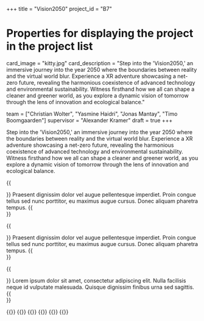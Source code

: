 +++
title = "Vision2050"
project_id = "B7"

# Properties for displaying the project in the project list
card_image = "kitty.jpg"
card_description = "Step into the 'Vision2050,' an immersive journey into the year 2050 where the boundaries between reality and the virtual world blur. Experience a XR adventure showcasing a net-zero future, revealing the harmonious coexistence of advanced technology and environmental sustainability. Witness firsthand how we all can shape a cleaner and greener world, as you explore a dynamic vision of tomorrow through the lens of innovation and ecological balance."

team = ["Christian Wolter", "Yasmine Haidri", "Jonas Mantay", "Timo Boomgaarden"]
supervisor = "Alexander Kramer"
draft = true
+++

Step into the 'Vision2050,' an immersive journey into the year 2050 where the boundaries between reality and the virtual world blur. Experience a XR adventure showcasing a net-zero future, revealing the harmonious coexistence of advanced technology and environmental sustainability. Witness firsthand how we all can shape a cleaner and greener world, as you explore a dynamic vision of tomorrow through the lens of innovation and ecological balance.

{{<section title="Our Goal">}}
Praesent dignissim dolor vel augue pellentesque imperdiet. Proin congue tellus sed nunc porttitor, eu maximus augue cursus. Donec aliquam pharetra tempus.
{{</section>}}

{{<section title="Technology">}}
Praesent dignissim dolor vel augue pellentesque imperdiet. Proin congue tellus sed nunc porttitor, eu maximus augue cursus. Donec aliquam pharetra tempus.
{{</section>}}

{{<section title="The team">}}
Lorem ipsum dolor sit amet, consectetur adipiscing elit. Nulla facilisis neque id vulputate malesuada. Quisque dignissim finibus urna sed sagittis.
{{</section>}}

{{<gallery>}}
{{<team-member image="chris.jpg" name="Chris">}}
{{<team-member image="yasmine.jpg" name="Yasmine">}}
{{<team-member image="timo.jpg" name="Timo">}}
{{<team-member image="jonas.jpg" name="Jonas">}}
{{</gallery>}}
